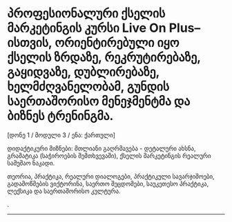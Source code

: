 # პროფესიონალური ქსელის მარკეტინგის კურსი Live On Plus– ისთვის, ორიენტირებული იყო ქსელის ზრდაზე, რეკრუტირებაზე, გაყიდვაზე, დუბლირებაზე, ხელმძღვანელობამ, გუნდის საერთაშორისო მენეჯმენტმა და ბიზნეს ტრენინგმა.


[დონე 1 / მოდული 3 / ენა: ქართული]

დიდაქტიკური მიზნები: მთლიანი გაღრმავება - დეტალური ახსნა, გრამატიკა (საჭიროების შემთხვევაში), ქსელის მარკეტინგის რეალური სამუშაო ნაკადი.

თეორია, პრაქტიკა, რეალური დიალოგები, პრაქტიკული სავარჯიშოები, გადამოწმების ვიქტორინა, საერთო შეცდომები, საუკეთესო პრაქტიკა, ლექსიკა და საერთაშორისო კულტურა.


.

---